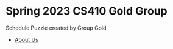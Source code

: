 # Spring 2023 CS410 Gold Group

Schedule Puzzle created by Group Gold

 
 - [About Us](./about-us.html)
